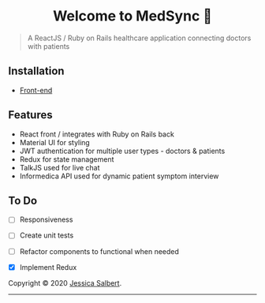 <h1 align="center">Welcome to MedSync 👋</h1>

> A ReactJS / Ruby on Rails healthcare application connecting doctors with patients 

## Installation
- [Front-end](https://github.com/jessicasalbert/medsync-front)


## Features
- React front / integrates with Ruby on Rails back 
- Material UI for styling
- JWT authentication for multiple user types - doctors & patients
- Redux for state management
- TalkJS used for live chat
- Informedica API used for dynamic patient symptom interview


## To Do
- [ ] Responsiveness
- [ ] Create unit tests
- [ ] Refactor components to functional when needed
- [X] Implement Redux


Copyright © 2020 [Jessica Salbert](https://github.com/jessicasalbert).<br />

***
